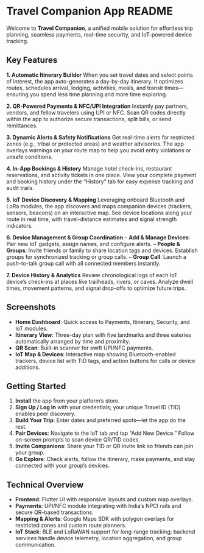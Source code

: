 # Travel Companion App README

Welcome to **Travel Companion**, a unified mobile solution for effortless trip planning, seamless payments, real-time security, and IoT-powered device tracking.

## Key Features

**1. Automatic Itinerary Builder**
When you set travel dates and select points of interest, the app auto-generates a day-by-day itinerary. It optimizes routes, schedules arrival, lodging, activities, meals, and transit times—ensuring you spend less time planning and more time exploring.

**2. QR-Powered Payments \& NFC/UPI Integration**
Instantly pay partners, vendors, and fellow travelers using UPI or NFC. Scan QR codes directly within the app to authorize secure transactions, split bills, or send remittances.

**3. Dynamic Alerts \& Safety Notifications**
Get real-time alerts for restricted zones (e.g., tribal or protected areas) and weather advisories. The app overlays warnings on your route map to help you avoid entry violations or unsafe conditions.

**4. In-App Bookings \& History**
Manage hotel check-ins, restaurant reservations, and activity tickets in one place. View your complete payment and booking history under the “History” tab for easy expense tracking and audit trails.

**5. IoT Device Discovery \& Mapping**
Leveraging onboard Bluetooth and LoRa modules, the app discovers and maps companion devices (trackers, sensors, beacons) on an interactive map. See device locations along your route in real time, with travel-distance estimates and signal strength indicators.

**6. Device Management \& Group Coordination**
– **Add \& Manage Devices**: Pair new IoT gadgets, assign names, and configure alerts.
– **People \& Groups**: Invite friends or family to share location tags and devices. Establish groups for synchronized tracking or group calls.
– **Group Call**: Launch a push-to-talk group call with all connected members instantly.

**7. Device History \& Analytics**
Review chronological logs of each IoT device’s check-ins at places like trailheads, rivers, or caves. Analyze dwell times, movement patterns, and signal drop-offs to optimize future trips.

## Screenshots

- **Home Dashboard**: Quick access to Payments, Itinerary, Security, and IoT modules.
- **Itinerary View**: Three-day plan with five landmarks and three eateries automatically arranged by time and proximity.
- **QR Scan**: Built-in scanner for swift UPI/NFC payments.
- **IoT Map \& Devices**: Interactive map showing Bluetooth-enabled trackers, device list with TID tags, and action buttons for calls or device additions.


## Getting Started

1. **Install** the app from your platform’s store.
2. **Sign Up / Log In** with your credentials; your unique Travel ID (TID) enables peer discovery.
3. **Build Your Trip**: Enter dates and preferred spots—let the app do the rest.
4. **Pair Devices**: Navigate to the IoT tab and tap “Add New Device.” Follow on-screen prompts to scan device QR/TID codes.
5. **Invite Companions**: Share your TID or QR invite link so friends can join your group.
6. **Go Explore**: Check alerts, follow the itinerary, make payments, and stay connected with your group’s devices.

## Technical Overview

- **Frontend**: Flutter UI with responsive layouts and custom map overlays.
- **Payments**: UPI/NFC module integrating with India’s NPCI rails and secure QR-based transactions.
- **Mapping \& Alerts**: Google Maps SDK with polygon overlays for restricted zones and custom route planners.
- **IoT Stack**: BLE and LoRaWAN support for long-range tracking; backend services handle device telemetry, location aggregation, and group communication.

[^3]: Home.jpg

[^4]: IOT.jpg

